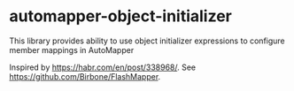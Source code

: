 # automapper-object-initializer
This library provides ability to use object initializer expressions to configure member mappings in AutoMapper

Inspired by https://habr.com/en/post/338968/. See https://github.com/Birbone/FlashMapper.
